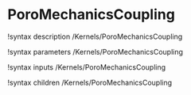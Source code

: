 <!-- MOOSE Documentation Stub: Remove this when content is added. -->

# PoroMechanicsCoupling
!syntax description /Kernels/PoroMechanicsCoupling

!syntax parameters /Kernels/PoroMechanicsCoupling

!syntax inputs /Kernels/PoroMechanicsCoupling

!syntax children /Kernels/PoroMechanicsCoupling
